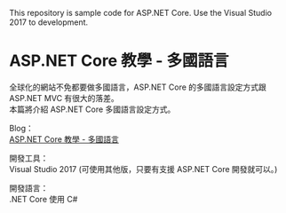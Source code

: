 This repository is sample code for ASP.NET Core.
Use the Visual Studio 2017 to development.

# ASP.NET Core 教學 - 多國語言  

全球化的網站不免都要做多國語言，ASP.NET Core 的多國語言設定方式跟 ASP.NET MVC 有很大的落差。  
本篇將介紹 ASP.NET Core 多國語言設定方式。  

Blog：  
[ASP.NET Core 教學 - 多國語言](https://blog.johnwu.cc/article/asp-net-core-localization.html)

開發工具：  
Visual Studio 2017 (可使用其他版，只要有支援 ASP.NET Core 開發就可以。)

開發語言：  
.NET Core 使用 C#
